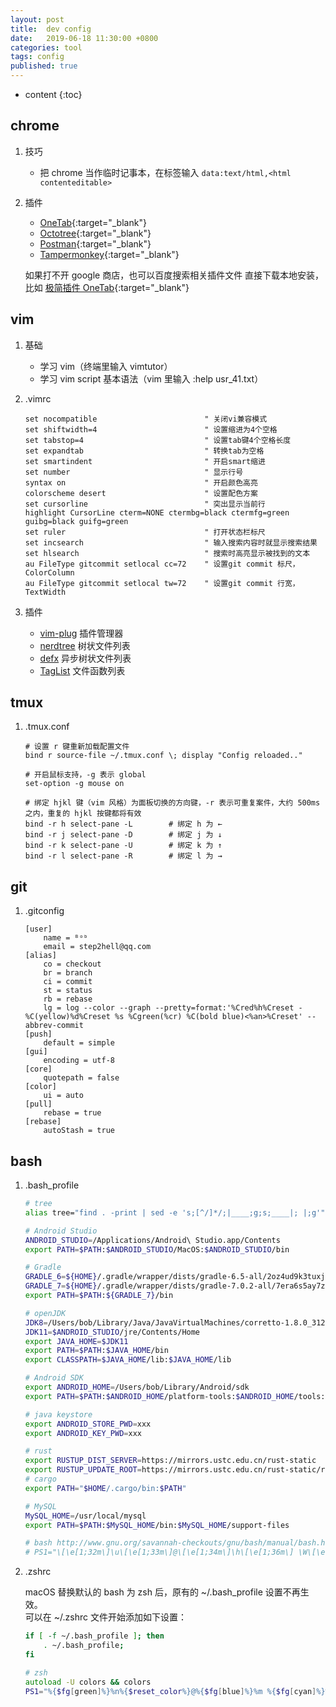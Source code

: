 ```yaml
---
layout: post
title:  dev config
date:   2019-06-18 11:30:00 +0800
categories: tool
tags: config
published: true
---
```


* content
{:toc}

## chrome

1. 技巧

    * 把 chrome 当作临时记事本，在标签输入 `data:text/html,<html contenteditable>`

2. 插件

    * [OneTab](https://chrome.google.com/webstore/detail/onetab/chphlpgkkbolifaimnlloiipkdnihall){:target="_blank"}
    * [Octotree](https://chrome.google.com/webstore/detail/octotree/bkhaagjahfmjljalopjnoealnfndnagc/related){:target="_blank"}
    * [Postman](https://chrome.google.com/webstore/detail/postman/fhbjgbiflinjbdggehcddcbncdddomop){:target="_blank"}
    * [Tampermonkey](https://chrome.google.com/webstore/detail/tampermonkey/dhdgffkkebhmkfjojejmpbldmpobfkfo?utm_campaign=en){:target="_blank"}

    如果打不开 google 商店，也可以百度搜索相关插件文件 直接下载本地安装，比如 [极简插件 OneTab](https://chrome.zzzmh.cn/info?token=chphlpgkkbolifaimnlloiipkdnihall){:target="_blank"}

## vim

1. 基础

    * 学习 vim（终端里输入 vimtutor）
    * 学习 vim script 基本语法（vim 里输入 :help usr_41.txt）

2. .vimrc

    ```vim
    set nocompatible                        " 关闭vi兼容模式
    set shiftwidth=4                        " 设置缩进为4个空格
    set tabstop=4                           " 设置tab键4个空格长度
    set expandtab                           " 转换tab为空格
    set smartindent                         " 开启smart缩进
    set number                              " 显示行号
    syntax on                               " 开启颜色高亮
    colorscheme desert                      " 设置配色方案
    set cursorline                          " 突出显示当前行
    highlight CursorLine cterm=NONE ctermbg=black ctermfg=green guibg=black guifg=green
    set ruler                               " 打开状态栏标尺
    set incsearch                           " 输入搜索内容时就显示搜索结果
    set hlsearch                            " 搜索时高亮显示被找到的文本
    au FileType gitcommit setlocal cc=72    " 设置git commit 标尺，ColorColumn
    au FileType gitcommit setlocal tw=72    " 设置git commit 行宽，TextWidth
    ```

3. 插件

    * [vim-plug](https://github.com/junegunn/vim-plug) 插件管理器
    * [nerdtree](https://github.com/scrooloose/nerdtree) 树状文件列表
    * [defx](https://github.com/Shougo/defx.nvim) 异步树状文件列表
    * [TagList](https://www.vim.org/scripts/script.php?script_id=273) 文件函数列表

## tmux

1. .tmux.conf

    ```tmux
    # 设置 r 键重新加载配置文件
    bind r source-file ~/.tmux.conf \; display "Config reloaded.."

    # 开启鼠标支持，-g 表示 global
    set-option -g mouse on

    # 绑定 hjkl 键（vim 风格）为面板切换的方向键，-r 表示可重复案件，大约 500ms 之内，重复的 hjkl 按键都将有效
    bind -r h select-pane -L        # 绑定 h 为 ←
    bind -r j select-pane -D        # 绑定 j 为 ↓
    bind -r k select-pane -U        # 绑定 k 为 ↑
    bind -r l select-pane -R        # 绑定 l 为 →
    ```

## git

1. .gitconfig

    ```git
    [user]
        name = ᴮᵒᵇ
        email = step2hell@qq.com
    [alias]
        co = checkout
        br = branch
        ci = commit
        st = status
        rb = rebase
        lg = log --color --graph --pretty=format:'%Cred%h%Creset -%C(yellow)%d%Creset %s %Cgreen(%cr) %C(bold blue)<%an>%Creset' --abbrev-commit
    [push]
        default = simple
    [gui]
        encoding = utf-8
    [core]
        quotepath = false
    [color]
        ui = auto
    [pull]
	    rebase = true
    [rebase]
        autoStash = true
    ```

## bash

1. .bash_profile

    ```bash
    # tree
    alias tree="find . -print | sed -e 's;[^/]*/;|____;g;s;____|; |;g'"

    # Android Studio
    ANDROID_STUDIO=/Applications/Android\ Studio.app/Contents
    export PATH=$PATH:$ANDROID_STUDIO/MacOS:$ANDROID_STUDIO/bin

    # Gradle
    GRADLE_6=${HOME}/.gradle/wrapper/dists/gradle-6.5-all/2oz4ud9k3tuxjg84bbf55q0tn/gradle-6.5
    GRADLE_7=${HOME}/.gradle/wrapper/dists/gradle-7.0.2-all/7era6s5ay7zsbhuvl0oc9g94s/gradle-7.0.2
    export PATH=$PATH:${GRADLE_7}/bin

    # openJDK
    JDK8=/Users/bob/Library/Java/JavaVirtualMachines/corretto-1.8.0_312/Contents/Home
    JDK11=$ANDROID_STUDIO/jre/Contents/Home
    export JAVA_HOME=$JDK11
    export PATH=$PATH:$JAVA_HOME/bin
    export CLASSPATH=$JAVA_HOME/lib:$JAVA_HOME/lib

    # Android SDK
    export ANDROID_HOME=/Users/bob/Library/Android/sdk
    export PATH=$PATH:$ANDROID_HOME/platform-tools:$ANDROID_HOME/tools:$ANDROID_HOME/tools/bin

    # java keystore
    export ANDROID_STORE_PWD=xxx
    export ANDROID_KEY_PWD=xxx

    # rust
    export RUSTUP_DIST_SERVER=https://mirrors.ustc.edu.cn/rust-static
    export RUSTUP_UPDATE_ROOT=https://mirrors.ustc.edu.cn/rust-static/rustup
    # cargo
    export PATH="$HOME/.cargo/bin:$PATH"

    # MySQL
    MySQL_HOME=/usr/local/mysql
    export PATH=$PATH:$MySQL_HOME/bin:$MySQL_HOME/support-files

    # bash http://www.gnu.org/savannah-checkouts/gnu/bash/manual/bash.html
    # PS1="\[\e[1;32m\]\u\[\e[1;33m\]@\[\e[1;34m\]\h\[\e[1;36m\] \W\[\e[0m\]\$ "
    ```

2. .zshrc
    
    macOS 替换默认的 bash 为 zsh 后，原有的 ~/.bash_profile 设置不再生效。<br>
    可以在 ~/.zshrc 文件开始添加如下设置：

    ```zsh
    if [ -f ~/.bash_profile ]; then 
        . ~/.bash_profile;
    fi

    # zsh
    autoload -U colors && colors
    PS1="%{$fg[green]%}%n%{$reset_color%}@%{$fg[blue]%}%m %{$fg[cyan]%}%~ %{$reset_color%}%% "
    ```

<!-- https://www.cnblogs.com/lazyfang/p/7643621.html -->
<!-- https://blog.csdn.net/gausszhch/article/details/5628009 -->
<!-- https://forum.ubuntu.com.cn/viewtopic.php?t=466064#p3115352 -->
<!-- https://www.jianshu.com/p/2a699726dfad -->
